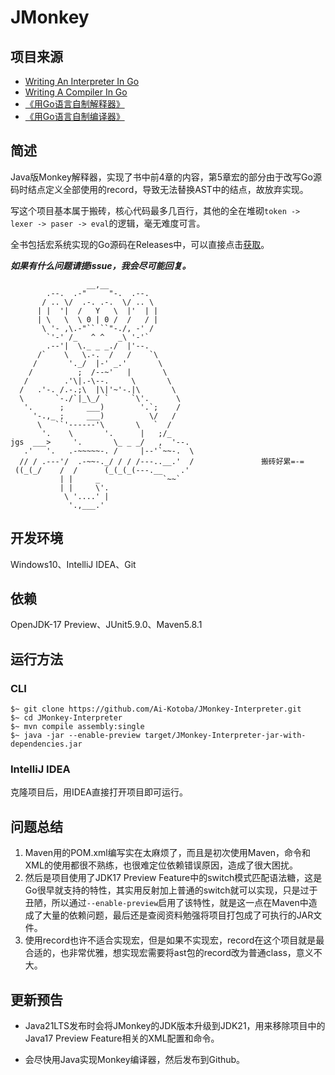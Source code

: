 # JMonkey
## 项目来源

- [Writing An Interpreter In Go](https://interpreterbook.com/)
- [Writing A Compiler In Go](https://compilerbook.com/)
- [《用Go语言自制解释器》](https://m.ituring.com.cn/book/2883)
- [《用Go语言自制编译器》](https://book.douban.com/subject/35909089/)

## 简述

Java版Monkey解释器，实现了书中前4章的内容，第5章宏的部分由于改写Go源码时结点定义全部使用的record，导致无法替换AST中的结点，故放弃实现。

写这个项目基本属于搬砖，核心代码最多几百行，其他的全在堆砌`token -> lexer -> paser -> eval`的逻辑，毫无难度可言。

全书包括宏系统实现的Go源码在Releases中，可以直接点击[获取](https://github.com/Ai-Kotoba/JMonkey/releases/download/0.9/book-code-Go.zip)。

***如果有什么问题请提issue，我会尽可能回复。***

```
                 __,__
        .--.  .-"     "-.  .--.
       / .. \/  .-. .-.  \/ .. \
      | |  '|  /   Y   \  |'  | |
      | \   \  \ 0 | 0 /  /   / |
       \ '- ,\.-"`` ``"-./, -' /
        `'-' /_   ^ ^   _\ '-'`
        .--'|  \._ _ _./  |'--. 
      /`    \   \.-.  /   /    `\
     /       '._/  |-' _.'       \
    /          ;  /--~'   |       \
   /        .'\|.-\--.     \       \
  /   .'-. /.-.;\  |\|'~'-.|\       \
  \       `-./`|_\_/ `     `\'.      \
   '.      ;     ___)        '.`;    /
     '-.,_ ;     ___)          \/   /
      \   ``'------'\       \   `  /
       '.    \       '.      |   ;/_
jgs  ___>     '.       \_ _ _/   ,  '--.
   .'   '.   .-~~~~~-. /     |--'`~~-.  \
  // / .---'/  .-~~-._/ / / /---..__.'  /				搬砖好累=-=
 ((_(_/    /  /      (_(_(_(---.__    .'
           | |     _              `~~`
           | |     \'.
            \ '....' |
             '.,___.'
```

## 开发环境

Windows10、IntelliJ IDEA、Git

## 依赖

OpenJDK-17 Preview、JUnit5.9.0、Maven5.8.1

## 运行方法

### CLI

```shell
$~ git clone https://github.com/Ai-Kotoba/JMonkey-Interpreter.git
$~ cd JMonkey-Interpreter
$~ mvn compile assembly:single 
$~ java -jar --enable-preview target/JMonkey-Interpreter-jar-with-dependencies.jar
```

### IntelliJ IDEA

克隆项目后，用IDEA直接打开项目即可运行。

## 问题总结

1. Maven用的POM.xml编写实在太麻烦了，而且是初次使用Maven，命令和XML的使用都很不熟练，也很难定位依赖错误原因，造成了很大困扰。
2. 然后是项目使用了JDK17 Preview Feature中的switch模式匹配语法糖，这是Go很早就支持的特性，其实用反射加上普通的switch就可以实现，只是过于丑陋，所以通过`--enable-preview`启用了该特性，就是这一点在Maven中造成了大量的依赖问题，最后还是查阅资料勉强将项目打包成了可执行的JAR文件。
3. 使用record也许不适合实现宏，但是如果不实现宏，record在这个项目就是最合适的，也非常优雅，想实现宏需要将ast包的record改为普通class，意义不大。

## 更新预告

- Java21LTS发布时会将JMonkey的JDK版本升级到JDK21，用来移除项目中的Java17 Preview Feature相关的XML配置和命令。

- 会尽快用Java实现Monkey编译器，然后发布到Github。
